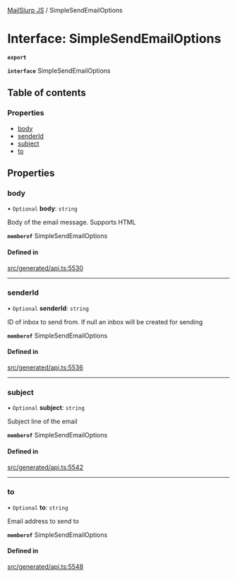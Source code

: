[MailSlurp JS](../README.md) / SimpleSendEmailOptions

# Interface: SimpleSendEmailOptions

**`export`**

**`interface`** SimpleSendEmailOptions

## Table of contents

### Properties

- [body](SimpleSendEmailOptions.md#body)
- [senderId](SimpleSendEmailOptions.md#senderid)
- [subject](SimpleSendEmailOptions.md#subject)
- [to](SimpleSendEmailOptions.md#to)

## Properties

### body

• `Optional` **body**: `string`

Body of the email message. Supports HTML

**`memberof`** SimpleSendEmailOptions

#### Defined in

[src/generated/api.ts:5530](https://github.com/mailslurp/mailslurp-client/blob/004c609/src/generated/api.ts#L5530)

___

### senderId

• `Optional` **senderId**: `string`

ID of inbox to send from. If null an inbox will be created for sending

**`memberof`** SimpleSendEmailOptions

#### Defined in

[src/generated/api.ts:5536](https://github.com/mailslurp/mailslurp-client/blob/004c609/src/generated/api.ts#L5536)

___

### subject

• `Optional` **subject**: `string`

Subject line of the email

**`memberof`** SimpleSendEmailOptions

#### Defined in

[src/generated/api.ts:5542](https://github.com/mailslurp/mailslurp-client/blob/004c609/src/generated/api.ts#L5542)

___

### to

• `Optional` **to**: `string`

Email address to send to

**`memberof`** SimpleSendEmailOptions

#### Defined in

[src/generated/api.ts:5548](https://github.com/mailslurp/mailslurp-client/blob/004c609/src/generated/api.ts#L5548)
